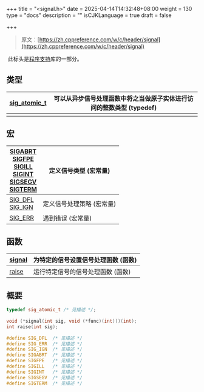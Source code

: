 +++
title = "<signal.h>"
date = 2025-04-14T14:32:48+08:00
weight = 130
type = "docs"
description = ""
isCJKLanguage = true
draft = false

+++

> 原文：[https://zh.cppreference.com/w/c/header/signal](https://zh.cppreference.com/w/c/header/signal)

​	此标头是[程序支持](https://zh.cppreference.com/w/c/program)库的一部分。

## 类型

| [sig_atomic_t<br />](https://zh.cppreference.com/w/c/program/sig_atomic_t) | 可以从异步信号处理函数中将之当做原子实体进行访问的整数类型 (typedef) |
| ------------------------------------------------------------ | ------------------------------------------------------------ |
|                                                              |                                                              |

## 宏

| [SIGABRT<br />SIGFPE<br />SIGILL<br />SIGINT<br />SIGSEGV<br />SIGTERM<br />](https://zh.cppreference.com/w/c/program/SIG_types) | 定义信号类型 (宏常量)     |
| ------------------------------------------------------------ | ------------------------- |
| [SIG_DFL<br />SIG_IGN<br />](https://zh.cppreference.com/w/c/program/SIG_strategies) | 定义信号处理策略 (宏常量) |
| [SIG_ERR<br />](https://zh.cppreference.com/w/c/program/SIG_ERR) | 遇到错误 (宏常量)         |

## 函数

| [signal<br />](https://zh.cppreference.com/w/c/program/signal) | 为特定的信号设置信号处理函数 (函数) |
| ------------------------------------------------------------ | ----------------------------------- |
| [raise<br />](https://zh.cppreference.com/w/c/program/raise) | 运行特定信号的信号处理函数 (函数)   |

## 概要

```c
typedef sig_atomic_t /* 见描述 */;
 
void (*signal(int sig, void (*func)(int)))(int);
int raise(int sig);
 
#define SIG_DFL  /* 见描述 */
#define SIG_ERR  /* 见描述 */
#define SIG_IGN  /* 见描述 */
#define SIGABRT  /* 见描述 */
#define SIGFPE   /* 见描述 */
#define SIGILL   /* 见描述 */
#define SIGINT   /* 见描述 */
#define SIGSEGV  /* 见描述 */
#define SIGTERM  /* 见描述 */
```